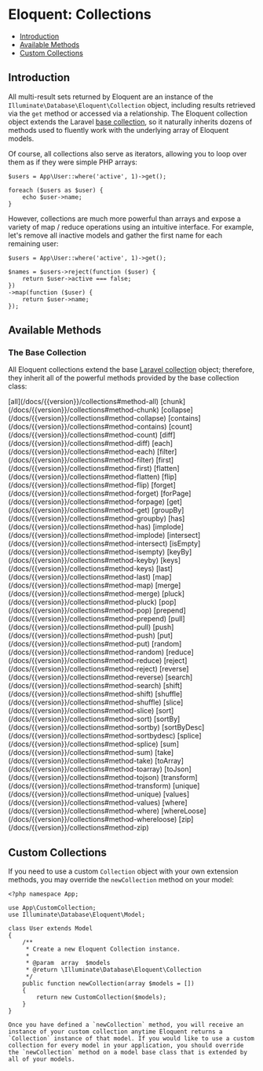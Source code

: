 # Eloquent: Collections

- [Introduction](#introduction)
- [Available Methods](#available-methods)
- [Custom Collections](#custom-collections)

<a name="introduction"></a>
## Introduction

All multi-result sets returned by Eloquent are an instance of the `Illuminate\Database\Eloquent\Collection` object, including results retrieved via the `get` method or accessed via a relationship. The Eloquent collection object extends the Laravel [base collection](/docs/{{version}}/collections), so it naturally inherits dozens of methods used to fluently work with the underlying array of Eloquent models.

Of course, all collections also serve as iterators, allowing you to loop over them as if they were simple PHP arrays:

	$users = App\User::where('active', 1)->get();

	foreach ($users as $user) {
		echo $user->name;
	}

However, collections are much more powerful than arrays and expose a variety of map / reduce operations using an intuitive interface. For example, let's remove all inactive models and gather the first name for each remaining user:

	$users = App\User::where('active', 1)->get();

	$names = $users->reject(function ($user) {
		return $user->active === false;
	})
	->map(function ($user) {
		return $user->name;
	});

<a name="available-methods"></a>
## Available Methods

### The Base Collection

All Eloquent collections extend the base [Laravel collection](/docs/{{version}}/collections) object; therefore, they inherit all of the powerful methods provided by the base collection class:

<style>
	#collection-method-list > p {
		column-count: 3; -moz-column-count: 3; -webkit-column-count: 3;
		column-gap: 2em; -moz-column-gap: 2em; -webkit-column-gap: 2em;
	}

	#collection-method-list a {
		display: block;
	}
</style>

<div id="collection-method-list" markdown="1">
[all](/docs/{{version}}/collections#method-all)
[chunk](/docs/{{version}}/collections#method-chunk)
[collapse](/docs/{{version}}/collections#method-collapse)
[contains](/docs/{{version}}/collections#method-contains)
[count](/docs/{{version}}/collections#method-count)
[diff](/docs/{{version}}/collections#method-diff)
[each](/docs/{{version}}/collections#method-each)
[filter](/docs/{{version}}/collections#method-filter)
[first](/docs/{{version}}/collections#method-first)
[flatten](/docs/{{version}}/collections#method-flatten)
[flip](/docs/{{version}}/collections#method-flip)
[forget](/docs/{{version}}/collections#method-forget)
[forPage](/docs/{{version}}/collections#method-forpage)
[get](/docs/{{version}}/collections#method-get)
[groupBy](/docs/{{version}}/collections#method-groupby)
[has](/docs/{{version}}/collections#method-has)
[implode](/docs/{{version}}/collections#method-implode)
[intersect](/docs/{{version}}/collections#method-intersect)
[isEmpty](/docs/{{version}}/collections#method-isempty)
[keyBy](/docs/{{version}}/collections#method-keyby)
[keys](/docs/{{version}}/collections#method-keys)
[last](/docs/{{version}}/collections#method-last)
[map](/docs/{{version}}/collections#method-map)
[merge](/docs/{{version}}/collections#method-merge)
[pluck](/docs/{{version}}/collections#method-pluck)
[pop](/docs/{{version}}/collections#method-pop)
[prepend](/docs/{{version}}/collections#method-prepend)
[pull](/docs/{{version}}/collections#method-pull)
[push](/docs/{{version}}/collections#method-push)
[put](/docs/{{version}}/collections#method-put)
[random](/docs/{{version}}/collections#method-random)
[reduce](/docs/{{version}}/collections#method-reduce)
[reject](/docs/{{version}}/collections#method-reject)
[reverse](/docs/{{version}}/collections#method-reverse)
[search](/docs/{{version}}/collections#method-search)
[shift](/docs/{{version}}/collections#method-shift)
[shuffle](/docs/{{version}}/collections#method-shuffle)
[slice](/docs/{{version}}/collections#method-slice)
[sort](/docs/{{version}}/collections#method-sort)
[sortBy](/docs/{{version}}/collections#method-sortby)
[sortByDesc](/docs/{{version}}/collections#method-sortbydesc)
[splice](/docs/{{version}}/collections#method-splice)
[sum](/docs/{{version}}/collections#method-sum)
[take](/docs/{{version}}/collections#method-take)
[toArray](/docs/{{version}}/collections#method-toarray)
[toJson](/docs/{{version}}/collections#method-tojson)
[transform](/docs/{{version}}/collections#method-transform)
[unique](/docs/{{version}}/collections#method-unique)
[values](/docs/{{version}}/collections#method-values)
[where](/docs/{{version}}/collections#method-where)
[whereLoose](/docs/{{version}}/collections#method-whereloose)
[zip](/docs/{{version}}/collections#method-zip)
</div>

<a name="custom-collections"></a>
## Custom Collections

If you need to use a custom `Collection` object with your own extension methods, you may override the `newCollection` method on your model:

	<?php namespace App;

	use App\CustomCollection;
	use Illuminate\Database\Eloquent\Model;

	class User extends Model
	{
		/**
		 * Create a new Eloquent Collection instance.
		 *
		 * @param  array  $models
		 * @return \Illuminate\Database\Eloquent\Collection
		 */
		public function newCollection(array $models = [])
		{
			return new CustomCollection($models);
		}
	}

	Once you have defined a `newCollection` method, you will receive an instance of your custom collection anytime Eloquent returns a `Collection` instance of that model. If you would like to use a custom collection for every model in your application, you should override the `newCollection` method on a model base class that is extended by all of your models.
